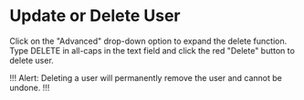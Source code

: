 # Update or Delete User

Click on the "Advanced" drop-down option to expand the delete function. Type DELETE in all-caps in the text field and click the red "Delete" button to delete user.


!!! Alert:
Deleting a user will permanently remove the user and cannot be undone.
!!!